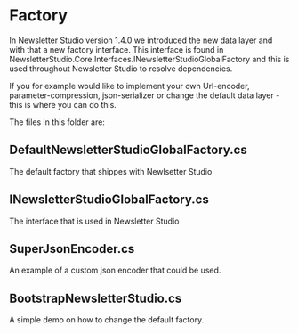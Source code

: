 Factory
=======================

In Newsletter Studio version 1.4.0 we introduced the new data layer and with that a new factory interface. This interface is found in NewsletterStudio.Core.Interfaces.INewsletterStudioGlobalFactory and this is used throughout Newsletter Studio to resolve dependencies.

If you for example would like to implement your own Url-encoder, parameter-compression, json-serializer or change the default data layer - this is where you can do this.

The files in this folder are:

DefaultNewsletterStudioGlobalFactory.cs
---------------------------------------
The default factory that shippes with Newlsetter Studio

INewsletterStudioGlobalFactory.cs
---------------------------------------
The interface that is used in Newsletter Studio

SuperJsonEncoder.cs
-------------------
An example of a custom json encoder that could be used.

BootstrapNewsletterStudio.cs
----------------------------
A simple demo on how to change the default factory.






